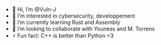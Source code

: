 - 👋 Hi, I’m @Vuln-J
- 👀 I’m interested in cybersecurity, developpement
- 🌱 I’m currently learning Rust and Assembly
- 💞️ I’m looking to collaborate with Youness and M. Torrens
- ⚡ Fun fact: C++ is better than Python <3

<!---
Vuln-J/Vuln-J is a ✨ special ✨ repository because its `README.md` (this file) appears on your GitHub profile.
You can click the Preview link to take a look at your changes.
--->
